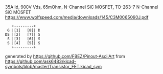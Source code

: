 35A Id, 900V Vds, 65mOhm, N-Channel SiC MOSFET, TO-263-7
N-Channel SiC MOSFET
https://www.wolfspeed.com/media/downloads/145/C3M0065090J.pdf


	   +---------+
	 G |[1]   [8]| D
	DS |[2]   [7]| S
	 S |[3]   [6]| S
	 S |[4]   [5]| S
	   +---------+


generated by https://github.com/FBEZ/Pinout-AsciiArt from https://github.com/ask6483/kicad-symbols/blob/master/Transistor_FET.kicad_sym